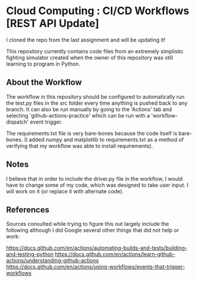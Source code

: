 # Cloud Computing : CI/CD Workflows [REST API Update]

I cloned the repo from the last assignment and will be updating it!

This repository currently contains code files from an extremely simplistic fighting simulator created when the owner of this repository was still learning to program in Python.

## About the Workflow
The workflow in this repository should be configured to automatically run the test.py files in the src folder every time anything is pushed back to any branch. 
It can also be run manually by going to the 'Actions' tab and selecting 'github-actions-practice' which can be run with a 'workflow-dispatch' event trigger.

The requirements.txt file is very bare-bones because the code itself is bare-bones. (I added numpy and matplotlib to requirements.txt as a method of verifying that my workflow was able to install requirements). 

## Notes

I believe that in order to include the driver.py file in the workflow, I would have to change some of my code, which was designed to take user input. I will work on it (or replace it with alternate code).


## References
Sources consulted while trying to figure this out largely include the following although I did Google several other things that did not help or work:

https://docs.github.com/en/actions/automating-builds-and-tests/building-and-testing-python
https://docs.github.com/en/actions/learn-github-actions/understanding-github-actions
https://docs.github.com/en/actions/using-workflows/events-that-trigger-workflows
